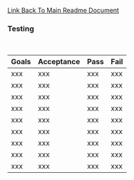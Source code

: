 [Link Back To Main Readme Document](README.md)

### Testing 
<br>

| Goals | Acceptance | Pass | Fail |
|:--------|:-------|:-------|:------|
| xxx   | xxx | xxx | xxx |
| xxx   | xxx | xxx | xxx |
| xxx   | xxx | xxx | xxx |
| xxx    | xxx | xxx | xxx |
| xxx    | xxx | xxx | xxx |
| xxx    | xxx | xxx | xxx |
| xxx   | xxx | xxx | xxx |
| xxx   | xxx | xxx | xxx |
| xxx   | xxx | xxx | xxx |